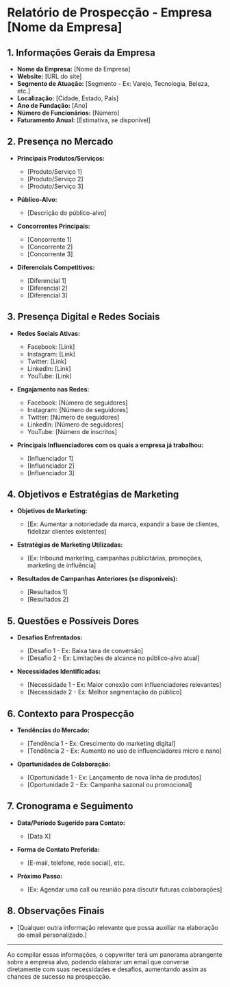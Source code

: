 # Relatório de Prospecção - Empresa [Nome da Empresa]

## 1. Informações Gerais da Empresa
- **Nome da Empresa:** [Nome da Empresa]
- **Website:** [URL do site]
- **Segmento de Atuação:** [Segmento - Ex: Varejo, Tecnologia, Beleza, etc.]
- **Localização:** [Cidade, Estado, País]
- **Ano de Fundação:** [Ano]
- **Número de Funcionários:** [Número]
- **Faturamento Anual:** [Estimativa, se disponível]
  
## 2. Presença no Mercado
- **Principais Produtos/Serviços:** 
  - [Produto/Serviço 1]
  - [Produto/Serviço 2]
  - [Produto/Serviço 3]
  
- **Público-Alvo:**
  - [Descrição do público-alvo]
  
- **Concorrentes Principais:**
  - [Concorrente 1]
  - [Concorrente 2]
  - [Concorrente 3]
  
- **Diferenciais Competitivos:**
  - [Diferencial 1]
  - [Diferencial 2]
  - [Diferencial 3]

## 3. Presença Digital e Redes Sociais
- **Redes Sociais Ativas:**
  - Facebook: [Link]
  - Instagram: [Link]
  - Twitter: [Link]
  - LinkedIn: [Link]
  - YouTube: [Link]
- **Engajamento nas Redes:**
  - Facebook: [Número de seguidores]
  - Instagram: [Número de seguidores]
  - Twitter: [Número de seguidores]
  - LinkedIn: [Número de seguidores]
  - YouTube: [Número de inscritos]
  
- **Principais Influenciadores com os quais a empresa já trabalhou:** 
  - [Influenciador 1]
  - [Influenciador 2]
  - [Influenciador 3]

## 4. Objetivos e Estratégias de Marketing
- **Objetivos de Marketing:**
  - [Ex: Aumentar a notoriedade da marca, expandir a base de clientes, fidelizar clientes existentes]
  
- **Estratégias de Marketing Utilizadas:**
  - [Ex: Inbound marketing, campanhas publicitárias, promoções, marketing de influência]

- **Resultados de Campanhas Anteriores (se disponíveis):**
  - [Resultados 1]
  - [Resultados 2]
  
## 5. Questões e Possíveis Dores
- **Desafios Enfrentados:**
  - [Desafio 1 - Ex: Baixa taxa de conversão]
  - [Desafio 2 - Ex: Limitações de alcance no público-alvo atual]

- **Necessidades Identificadas:**
  - [Necessidade 1 - Ex: Maior conexão com influenciadores relevantes]
  - [Necessidade 2 - Ex: Melhor segmentação do público]

## 6. Contexto para Prospecção
- **Tendências do Mercado:**
  - [Tendência 1 - Ex: Crescimento do marketing digital]
  - [Tendência 2 - Ex: Aumento no uso de influenciadores micro e nano]

- **Oportunidades de Colaboração:**
  - [Oportunidade 1 - Ex: Lançamento de nova linha de produtos]
  - [Oportunidade 2 - Ex: Campanha sazonal ou promocional]

## 7. Cronograma e Seguimento
- **Data/Período Sugerido para Contato:**
  - [Data X]
  
- **Forma de Contato Preferida:**
  - [E-mail, telefone, rede social], etc.

- **Próximo Passo:**
  - [Ex: Agendar uma call ou reunião para discutir futuras colaborações]

## 8. Observações Finais
- [Qualquer outra informação relevante que possa auxiliar na elaboração do email personalizado.]

---

Ao compilar essas informações, o copywriter terá um panorama abrangente sobre a empresa alvo, podendo elaborar um email que converse diretamente com suas necessidades e desafios, aumentando assim as chances de sucesso na prospecção.